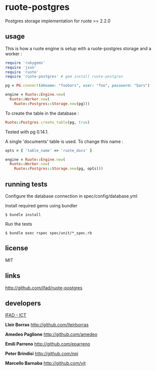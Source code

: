 # ruote-postgres

Postgres storage implementation for ruote >= 2.2.0

## usage

This is how a ruote engine is setup with a ruote-postgres storage and a worker :

```ruby
require 'rubygems'
require 'json'
require 'ruote'
require 'ruote-postgres' # gem install ruote-postgres

pg = PG.connect(dbname: "foobars", user: "foo", password: "bars")

engine = Ruote::Engine.new(
  Ruote::Worker.new(
    Ruote::Postgres::Storage.new(pg)))
```

To create the table in the database :

```ruby
Ruote::Postgres.create_table(pg, true)
```

Tested with pg 0.14.1.

A single 'documents' table is used. To change this name :

```ruby
opts = { 'table_name' => 'ruote_docs' }

engine = Ruote::Engine.new(
  Ruote::Worker.new(
    Ruote::Postgres::Storage.new(pg, opts)))
```

## running tests

Configure the database connection in spec/config/database.yml

Install required gems using bundler

    $ bundle install

Run the tests

    $ bundle exec rspec spec/unit/*_spec.rb


## license

MIT


## links

http://github.com/ifad/ruote-postgres


## developers

[IFAD - ICT](http://github.com/ifad)

**Lleir Borras** <http://github.com/lleirborras>

**Amedeo Paglione** <http://github.com/amedeo>

**Emili Parreno** <http://github.com/eparreno>

**Peter Brindisi** <http://github.com/npj>

**Marcello Barnaba** <http://github.com/vjt>
